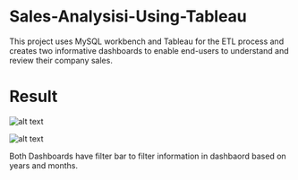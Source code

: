 # Sales-Analysisi-Using-Tableau
This project uses MySQL workbench and Tableau for the ETL process and creates two informative dashboards to enable end-users to understand and review their company sales.



# Result
![alt text](https://github.com/GuanSoh/Sales-Analysisi-Using-Tableau/blob/main/Dashboard%201.png)


![alt text](https://github.com/GuanSoh/Sales-Analysisi-Using-Tableau/blob/main/Dashboard%202.png)

Both Dashboards have filter bar to filter information in dashbaord based on years and months.

